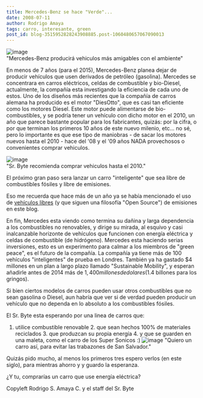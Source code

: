 ```yaml
---
title: Mercedes-Benz se hace "Verde"...
date: 2008-07-11
author: Rodrigo Amaya
tags: carro, interesante, green
post_id: blog-3515952828243908885.post-1060480657067090013
---
```


![image](https://bp3.blogger.com/_ayvorITawE4/SHdprvOgiMI/AAAAAAAAA3s/gziPgI_W18k/s400/mercedes.jpg)    
"Mercedes-Benz producirá
vehiculos más amigables con el ambiente"

En menos de 7 años (para el 2015), Mercedes-Benz planea dejar de producir vehículos que usen derivados de petróleo (gasolina). Mercedes se concentrara en carros eléctricos, celdas de combustible y bio-Diesel, actualmente, la compañía esta investigando la eficiencia de cada uno de estos. Uno de los diseños más recientes que la compañía de carros alemana ha producido es el motor "DiesOtto", que es casi tan eficiente como los motores Diesel. Este motor puede alimentarse de bio-combustibles, y se podría tener un vehículo con dicho motor en el 2010, un año que parece bastante popular para los fabricantes, quizás: por la cifra, o por que terminan los primeros 10 años de este nuevo milenio, etc... no sé, pero lo importante es que ese tipo de maniobras - de sacar los motores nuevos hasta el 2010 - hace del '08 y el '09 años NADA provechosos o convenientes comprar vehiculos.

![image](https://bp0.blogger.com/_ayvorITawE4/SHdpr_OgiNI/AAAAAAAAA30/DJ_HcK6yPNg/s400/electric-car.jpg)    
"Sr. Byte recomienda comprar
vehiculos hasta el 2010."

El próximo gran paso sera lanzar un carro "inteligente" que sea libre de combustibles fósiles y libre de emisiones.

Eso me recuerda que hace más de un año ya se había mencionado el uso de [vehículos libres](https://srbyte.blogspot.com/2007/03/el-primer-automvil-libre.html) (y que siguen una filosofía "Open Source") de emisiones en este blog.

En fin, Mercedes esta viendo como termina su dañina y larga dependencia a los combustibles no renovables, y dirige su mirada, al esquivo y casi inalcanzable horizonte de vehículos que funcionen con energía eléctrica y celdas de combustible (de hidrógeno). Mercedes esta haciendo serias inversiones, esto es un experimento para calmar a los miembros de "green peace", es el futuro de la compañía. La compañía ya tiene más de 100 vehículos "inteligentes" de prueba en Londres. También ya ha gastado $4 millones en un plan a largo plazo llamado "Sustainable Mobility", y esperan añadirle antes de 2014 más de $1,400 millones de dolares ($1.4 billones para los gringos).

Si bien ciertos modelos de carros pueden usar otros combustibles que no sean gasolina o Diesel, aun habría que ver si de verdad pueden producir un vehículo que no dependa en lo absoluto a los combustibles fósiles.

El Sr. Byte esta esperando por una linea de carros que:

1. utilice combustible renovable 2. que sean hechos 100% de materiales reciclados 3. que produzcan su propia energía 4. y que se guarden en una maleta, como el carro de los Super Sonicos :)
![image](https://bp3.blogger.com/_ayvorITawE4/SHdpsvOgiOI/AAAAAAAAA38/XrxcwGfMs0A/s400/jetsons.jpg)     "Quiero un carro así, para
evitar las trabazones de San Salvador."

Quizás pido mucho, al menos los primeros tres espero verlos (en este siglo), para mientras ahorro y y guardo la esperanza.

¿Y tu, comprarías un carro que use energía eléctrica?

Copyleft Rodrigo S. Amaya C. y el staff del Sr. Byte